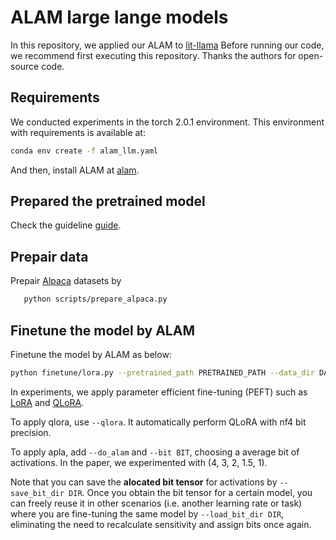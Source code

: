
# ALAM large lange models ️

In this repository, we applied our ALAM to [lit-llama](https://github.com/Lightning-AI/lit-llama) Before running our code, we recommend first executing this repository. Thanks the authors for open-source code.

## Requirements
We conducted experiments in the torch 2.0.1 environment. This environment with requirements is available at: 
```bash
conda env create -f alam_llm.yaml
```
And then, install ALAM at [alam](https://github.com/KH9NHAKRFF/ALAM).

## Prepared the pretrained model

Check the guideline [guide](howto/download_weights.md).

## Prepair data

Prepair [Alpaca](https://github.com/tatsu-lab/stanford_alpaca) datasets by
```bash
   python scripts/prepare_alpaca.py
   ```


## Finetune the model by ALAM

Finetune the model by ALAM as below:

   ```bash
   python finetune/lora.py --pretrained_path PRETRAINED_PATH --data_dir DATA_DIR --tokenizer TOKENIZER_PATH --qlora False --do_alam True --bit 2 --save_bit_dir DIR --load_bit_dir DIR
   ```
   
In experiments, we apply parameter efficient fine-tuning (PEFT) such as [LoRA](https://arxiv.org/abs/2106.09685) and [QLoRA](https://arxiv.org/abs/2303.16199).

To apply qlora, use ```--qlora```. It automatically perform QLoRA with nf4 bit precision. 

To apply apla, add ```--do_alam``` and ```--bit BIT```, choosing a average bit of activations. In the paper, we experimented with (4, 3, 2, 1.5, 1).

Note that you can save the **alocated bit tensor** for activations by ```--save_bit_dir DIR```. Once you obtain the bit tensor for a certain model, you can freely reuse it in other scenarios (i.e. another learning rate or task) where you are fine-tuning the same model by ```--load_bit_dir DIR```, eliminating the need to recalculate sensitivity and assign bits once again. 
